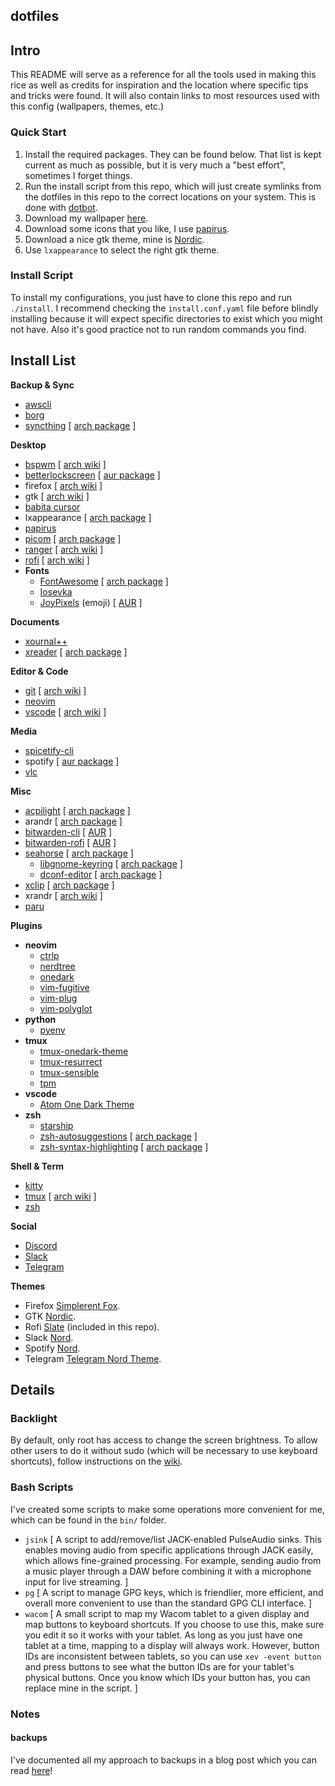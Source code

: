 ## dotfiles

## Intro

This README will serve as a reference for all the tools used in making this rice as well
as credits for inspiration and the location where specific tips and tricks were found. It
will also contain links to most resources used with this config (wallpapers, themes, etc.)

### Quick Start

1. Install the required packages. They can be found below. That list is kept current as
   much as possible, but it is very much a "best effort", sometimes I forget things.
2. Run the install script from this repo, which will just create symlinks from the dotfiles
   in this repo to the correct locations on your system. This is done with
   [dotbot](https://git.io/dotbot).
3. Download my wallpaper [here](https://www.reddit.com/r/wallpapers/comments/h8ezpz/into_the_woods/).
4. Download some icons that you like, I use
   [papirus](https://github.com/PapirusDevelopmentTeam/papirus-icon-theme/).
5. Download a nice gtk theme, mine is [Nordic](https://github.com/EliverLara/Nordic).
6. Use `lxappearance` to select the right gtk theme.

### Install Script

To install my configurations, you just have to clone this repo and run `./install`. I
recommend checking the `install.conf.yaml` file before blindly installing because it
will expect specific directories to exist which you might not have. Also it's good
practice not to run random commands you find.

## Install List

**Backup & Sync**

- [awscli](https://github.com/aws/aws-cli)
- [borg](https://github.com/borgbackup/borg)
- [syncthing](https://github.com/syncthing/syncthing) [ [arch package](https://www.archlinux.org/packages/community/x86_64/syncthing/) ]

**Desktop**

- [bspwm](https://github.com/baskerville/bspwm) [ [arch wiki](https://wiki.archlinux.org/index.php/Bspwm) ]
- [betterlockscreen](https://github.com/pavanjadhaw/betterlockscreen) [ [aur package](https://aur.archlinux.org/packages/betterlockscreen/) ]
- firefox [ [arch wiki](https://wiki.archlinux.org/index.php/Firefox) ]
- gtk [ [arch wiki](https://wiki.archlinux.org/index.php/GTK) ]
- [babita cursor](https://github.com/ful1e5/Bibata_Cursor)
- lxappearance [ [arch package](https://www.archlinux.org/packages/community/x86_64/lxappearance/) ]
- [papirus](https://github.com/PapirusDevelopmentTeam/papirus-icon-theme/)
- [picom](https://github.com/yshui/picom) [ [arch package](https://www.archlinux.org/packages/community/x86_64/picom/) ]
- [ranger](https://ranger.github.io/) [ [arch wiki](https://wiki.archlinux.org/index.php/Ranger) ]
- [rofi](https://github.com/davatorium/rofi) [ [arch wiki](https://wiki.archlinux.org/index.php/Rofi) ]
- **Fonts**
  - [FontAwesome](https://fontawesome.com) [ [arch package](https://www.archlinux.org/packages/community/any/ttf-font-awesome/) ]
  - [Iosevka](https://typeof.net/Iosevka/)
  - [JoyPixels](https://www.joypixels.com/) (emoji) [ [AUR](https://www.archlinux.org/packages/community/any/ttf-joypixels/) ]

**Documents**

- [xournal++](https://github.com/xournalpp/xournalpp)
- [xreader](https://github.com/linuxmint/xreader/) [ [arch package](https://www.archlinux.org/packages/community/x86_64/xreader/) ]

**Editor & Code**

- [git](https://github.com/git/git) [ [arch wiki](https://wiki.archlinux.org/index.php/Git) ]
- [neovim](https://github.com/neovim/neovim)
- [vscode](https://github.com/microsoft/vscode) [ [arch wiki](https://wiki.archlinux.org/index.php/Visual_Studio_Code) ]

**Media**

- [spicetify-cli](https://github.com/khanhas/spicetify-cli)
- spotify [ [aur package](https://aur.archlinux.org/packages/spotify/) ]
- [vlc](https://www.videolan.org/vlc/)

**Misc**

- [acpilight](https://gitlab.com/wavexx/acpilight) [ [arch package](https://www.archlinux.org/packages/community/any/acpilight/) ]
- arandr [ [arch package](https://www.archlinux.org/packages/community/any/arandr/) ]
- [bitwarden-cli](https://help.bitwarden.com/article/cli/) [ [AUR](https://aur.archlinux.org/packages/bitwarden-cli/) ]
- [bitwarden-rofi](https://github.com/mattydebie/bitwarden-rofi) [ [AUR](https://aur.archlinux.org/packages/bitwarden-rofi) ]
- [seahorse](https://wiki.gnome.org/Apps/Seahorse) [ [arch package](https://archlinux.org/packages/extra/x86_64/seahorse/) ]
  - [libgnome-keyring](https://gitlab.gnome.org/GNOME/libgnome-keyring) [ [arch package](https://archlinux.org/packages/extra/x86_64/libgnome-keyring/) ]
  - [dconf-editor](https://wiki.gnome.org/Apps/DconfEditor) [ [arch package](https://archlinux.org/packages/extra/x86_64/dconf-editor/) ]
- [xclip](https://github.com/astrand/xclip) [ [arch package](https://www.archlinux.org/packages/extra/x86_64/xclip/) ]
- xrandr [ [arch wiki](https://wiki.archlinux.org/index.php/Xrandr) ]
- [paru](https://github.com/morganamilo/paru)

**Plugins**

- **neovim**
  - [ctrlp](https://github.com/ctrlpvim/ctrlp.vim)
  - [nerdtree](https://github.com/preservim/nerdtree)
  - [onedark](https://github.com/joshdick/onedark.vim)
  - [vim-fugitive](https://github.com/tpope/vim-fugitive)
  - [vim-plug](https://github.com/junegunn/vim-plug)
  - [vim-polyglot](https://github.com/sheerun/vim-polyglot)
- **python**
  - [pyenv](https://github.com/pyenv/pyenv)
- **tmux**
  - [tmux-onedark-theme](https://github.com/odedlaz/tmux-onedark-theme)
  - [tmux-resurrect](https://github.com/tmux-plugins/tmux-resurrect)
  - [tmux-sensible](https://github.com/tmux-plugins/tmux-sensible)
  - [tpm](https://github.com/tmux-plugins/tpm)
- **vscode**
  - [Atom One Dark Theme](https://github.com/akamud/vscode-theme-onedark)
- **zsh**
  - [starship](https://starship.rs/)
  - [zsh-autosuggestions](https://github.com/zsh-users/zsh-autosuggestions) [ [arch package](https://www.archlinux.org/packages/zsh-autosuggestions) ]
  - [zsh-syntax-highlighting](https://github.com/zsh-users/zsh-syntax-highlighting) [ [arch package](https://www.archlinux.org/packages/?q=zsh-syntax-highlighting) ]

**Shell & Term**

- [kitty](https://sw.kovidgoyal.net/kitty/)
- [tmux](https://github.com/tmux/tmux/wiki) [ [arch wiki](https://wiki.archlinux.org/index.php/Tmux) ]
- [zsh](https://wiki.archlinux.org/index.php/zsh)

**Social**

- [Discord](https://discord.com/)
- [Slack](https://slack.com/)
- [Telegram](https://telegram.org/)

**Themes**

- Firefox [Simplerent Fox](https://github.com/MiguelRAvila/SimplerentFox).
- GTK [Nordic](https://github.com/EliverLara/Nordic).
- Rofi [Slate](https://github.com/davatorium/rofi-themes/blob/master/User%20Themes/slate.rasi) (included in this repo).
- Slack [Nord](https://www.nordtheme.com/docs/ports/slack/installation).
- Spotify [Nord](https://github.com/morpheusthewhite/spicetify-themes/tree/master/Nord).
- Telegram [Telegram Nord Theme](https://github.com/gilbertw1/telegram-nord-theme).

## Details

### Backlight

By default, only root has access to change the screen brightness. To allow other users to do it without sudo (which will be
necessary to use keyboard shortcuts), follow instructions on the [wiki](https://wiki.archlinux.org/index.php/Backlight#ACPI).

### Bash Scripts

I've created some scripts to make some operations more convenient for me, which can be found in the `bin/` folder.

- `jsink` [ A script to add/remove/list JACK-enabled PulseAudio sinks. This enables moving audio from
            specific applications through JACK easily, which allows fine-grained processing. For example,
            sending audio from a music player through a DAW before combining it with a microphone input
            for live streaming. ]
- `pg`    [ A script to manage GPG keys, which is friendlier, more efficient, and overall more convenient
            to use than the standard GPG CLI interface. ]
- `wacom` [ A small script to map my Wacom tablet to a given display and map buttons to keyboard shortcuts.
            If you choose to use this, make sure you edit it so it works with your tablet. As long as you
            just have one tablet at a time, mapping to a display will always work. However, button IDs are
            inconsistent between tablets, so you can use `xev -event button` and press buttons to see what
            the button IDs are for your tablet's physical buttons. Once you know which IDs your button has,
            you can replace mine in the script. ]

### Notes

#### backups

I've documented all my approach to backups in a blog post which you can read [here](https://blog.nmarier.com/2020/08/02/my-self-hosted-file-sharing-syncing-backup-solution/)!
